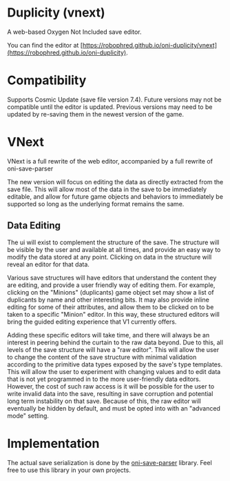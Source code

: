 # Duplicity (vnext)

A web-based Oxygen Not Included save editor.

You can find the editor at [https://robophred.github.io/oni-duplicity/vnext](https://robophred.github.io/oni-duplicity).

# Compatibility

Supports Cosmic Update (save file version 7.4). Future versions may not be compatible until the editor is updated. Previous versions may need to be updated by re-saving them in the newest version of the game.

# VNext

VNext is a full rewrite of the web editor, accompanied by a full rewrite of oni-save-parser

The new version will focus on editing the data as directly extracted from the save file. This will allow most of the data in the save to be immediately editable, and allow for future game objects and behaviors to immediately be supported so long as the underlying format remains the same.

## Data Editing

The ui will exist to complement the structure of the save. The structure will be visible by the user and available at all times, and provide an easy way to modify the data stored at any point. Clicking on data in the structure will reveal an editor for that data.

Various save structures will have editors that understand the content they are editing, and provide a user friendly way of editing them. For example, clicking on the "Minions" (duplicants) game object set may show a list of duplicants by name and other interesting bits. It may also provide inline editing for some of their attributes, and allow them to be clicked on to be taken to a specific "Minion" editor. In this way, these structured editors will bring the guided editing experience that V1 currently offers.

Adding these specific editors will take time, and there will always be an interest in peering behind the curtain to the raw data beyond. Due to this, all levels of the save structure will have a "raw editor".
This will allow the user to change the content of the save structure with minimal validation according to the primitive data types exposed by the save's type templates. This will allow the user to experiment with changing values and to edit data that is not yet programmed in to the more user-friendly data editors. However, the cost of such raw access is it will be possible for the user to write invalid data into the save, resulting in save corruption and potential long term instability on that save. Because of this, the raw editor will eventually be hidden by default, and must be opted into with an "advanced mode" setting.

# Implementation

The actual save serialization is done by the [oni-save-parser](https://github.com/RoboPhred/oni-save-parser) library. Feel free to use this library in your own projects.
